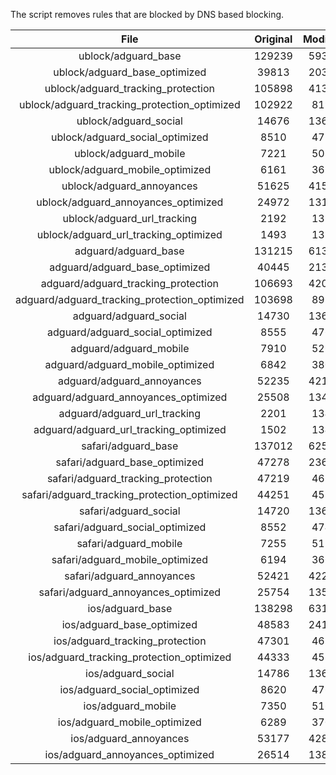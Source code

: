 The script removes rules that are blocked by DNS based blocking.


| File | Original | Modified |
|:----:|:-----:|:-----:|
| ublock/adguard_base | 129239 | 59320 |
| ublock/adguard_base_optimized | 39813 | 20323 |
| ublock/adguard_tracking_protection | 105898 | 41339 |
| ublock/adguard_tracking_protection_optimized | 102922 | 8191 |
| ublock/adguard_social | 14676 | 13614 |
| ublock/adguard_social_optimized | 8510 | 4714 |
| ublock/adguard_mobile | 7221 | 5080 |
| ublock/adguard_mobile_optimized | 6161 | 3629 |
| ublock/adguard_annoyances | 51625 | 41568 |
| ublock/adguard_annoyances_optimized | 24972 | 13150 |
| ublock/adguard_url_tracking | 2192 | 1335 |
| ublock/adguard_url_tracking_optimized | 1493 | 1332 |
| adguard/adguard_base | 131215 | 61356 |
| adguard/adguard_base_optimized | 40445 | 21388 |
| adguard/adguard_tracking_protection | 106693 | 42076 |
| adguard/adguard_tracking_protection_optimized | 103698 | 8912 |
| adguard/adguard_social | 14730 | 13673 |
| adguard/adguard_social_optimized | 8555 | 4760 |
| adguard/adguard_mobile | 7910 | 5261 |
| adguard/adguard_mobile_optimized | 6842 | 3803 |
| adguard/adguard_annoyances | 52235 | 42101 |
| adguard/adguard_annoyances_optimized | 25508 | 13443 |
| adguard/adguard_url_tracking | 2201 | 1343 |
| adguard/adguard_url_tracking_optimized | 1502 | 1340 |
| safari/adguard_base | 137012 | 62598 |
| safari/adguard_base_optimized | 47278 | 23620 |
| safari/adguard_tracking_protection | 47219 | 4670 |
| safari/adguard_tracking_protection_optimized | 44251 | 4523 |
| safari/adguard_social | 14720 | 13657 |
| safari/adguard_social_optimized | 8552 | 4747 |
| safari/adguard_mobile | 7255 | 5117 |
| safari/adguard_mobile_optimized | 6194 | 3660 |
| safari/adguard_annoyances | 52421 | 42210 |
| safari/adguard_annoyances_optimized | 25754 | 13524 |
| ios/adguard_base | 138298 | 63103 |
| ios/adguard_base_optimized | 48583 | 24124 |
| ios/adguard_tracking_protection | 47301 | 4678 |
| ios/adguard_tracking_protection_optimized | 44333 | 4531 |
| ios/adguard_social | 14786 | 13696 |
| ios/adguard_social_optimized | 8620 | 4768 |
| ios/adguard_mobile | 7350 | 5161 |
| ios/adguard_mobile_optimized | 6289 | 3701 |
| ios/adguard_annoyances | 53177 | 42857 |
| ios/adguard_annoyances_optimized | 26514 | 13841 |